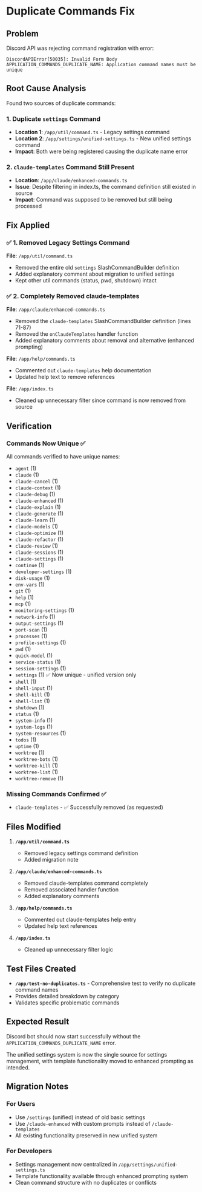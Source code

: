 # Duplicate Commands Fix

## Problem
Discord API was rejecting command registration with error:
```
DiscordAPIError[50035]: Invalid Form Body
APPLICATION_COMMANDS_DUPLICATE_NAME: Application command names must be unique
```

## Root Cause Analysis
Found two sources of duplicate commands:

### 1. Duplicate `settings` Command
- **Location 1**: `/app/util/command.ts` - Legacy settings command
- **Location 2**: `/app/settings/unified-settings.ts` - New unified settings command
- **Impact**: Both were being registered causing the duplicate name error

### 2. `claude-templates` Command Still Present
- **Location**: `/app/claude/enhanced-commands.ts` 
- **Issue**: Despite filtering in index.ts, the command definition still existed in source
- **Impact**: Command was supposed to be removed but still being processed

## Fix Applied

### ✅ 1. Removed Legacy Settings Command
**File**: `/app/util/command.ts`
- Removed the entire old `settings` SlashCommandBuilder definition
- Added explanatory comment about migration to unified settings
- Kept other util commands (status, pwd, shutdown) intact

### ✅ 2. Completely Removed claude-templates
**File**: `/app/claude/enhanced-commands.ts`
- Removed the `claude-templates` SlashCommandBuilder definition (lines 71-87)
- Removed the `onClaudeTemplates` handler function
- Added explanatory comments about removal and alternative (enhanced prompting)

**File**: `/app/help/commands.ts`  
- Commented out `claude-templates` help documentation
- Updated help text to remove references

**File**: `/app/index.ts`
- Cleaned up unnecessary filter since command is now removed from source

## Verification

### Commands Now Unique ✅
All commands verified to have unique names:
- `agent` (1)
- `claude` (1) 
- `claude-cancel` (1)
- `claude-context` (1)
- `claude-debug` (1)
- `claude-enhanced` (1)
- `claude-explain` (1)
- `claude-generate` (1)
- `claude-learn` (1)
- `claude-models` (1)
- `claude-optimize` (1)
- `claude-refactor` (1)
- `claude-review` (1)
- `claude-sessions` (1)
- `claude-settings` (1)
- `continue` (1)
- `developer-settings` (1)
- `disk-usage` (1)
- `env-vars` (1)
- `git` (1)
- `help` (1)
- `mcp` (1)
- `monitoring-settings` (1)
- `network-info` (1)
- `output-settings` (1)
- `port-scan` (1)
- `processes` (1)
- `profile-settings` (1)
- `pwd` (1)
- `quick-model` (1)
- `service-status` (1)
- `session-settings` (1)
- `settings` (1) ✅ Now unique - unified version only
- `shell` (1)
- `shell-input` (1)
- `shell-kill` (1)
- `shell-list` (1)
- `shutdown` (1)
- `status` (1)
- `system-info` (1)
- `system-logs` (1)
- `system-resources` (1)
- `todos` (1)
- `uptime` (1)
- `worktree` (1)
- `worktree-bots` (1)
- `worktree-kill` (1)
- `worktree-list` (1)
- `worktree-remove` (1)

### Missing Commands Confirmed ✅
- `claude-templates` - ✅ Successfully removed (as requested)

## Files Modified

1. **`/app/util/command.ts`**
   - Removed legacy settings command definition
   - Added migration note

2. **`/app/claude/enhanced-commands.ts`**
   - Removed claude-templates command completely
   - Removed associated handler function
   - Added explanatory comments

3. **`/app/help/commands.ts`**
   - Commented out claude-templates help entry
   - Updated help text references

4. **`/app/index.ts`**
   - Cleaned up unnecessary filter logic

## Test Files Created

- **`/app/test-no-duplicates.ts`** - Comprehensive test to verify no duplicate command names
- Provides detailed breakdown by category
- Validates specific problematic commands

## Expected Result

Discord bot should now start successfully without the `APPLICATION_COMMANDS_DUPLICATE_NAME` error.

The unified settings system is now the single source for settings management, with template functionality moved to enhanced prompting as intended.

## Migration Notes

### For Users
- Use `/settings` (unified) instead of old basic settings
- Use `/claude-enhanced` with custom prompts instead of `/claude-templates`
- All existing functionality preserved in new unified system

### For Developers  
- Settings management now centralized in `/app/settings/unified-settings.ts`
- Template functionality available through enhanced prompting system
- Clean command structure with no duplicates or conflicts